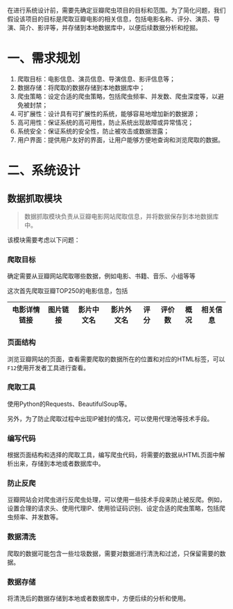 <!-- 豆瓣爬虫项目 -->

在进行系统设计前，需要先确定豆瓣爬虫项目的目标和范围。为了简化问题，我们假设该项目的目标是爬取豆瓣电影的相关信息，包括电影名称、评分、演员、导演、简介、影评等，并存储到本地数据库中，以便后续数据分析和挖掘。

# 一、需求规划

1. 爬取目标：电影信息、演员信息、导演信息、影评信息等；
2. 数据存储：将爬取的数据存储到本地数据库中；
3. 爬虫策略：设定合适的爬虫策略，包括爬虫频率、并发数、爬虫深度等，以避免被封禁；
4. 可扩展性：设计具有可扩展性的系统，能够容易地增加新的数据源；
5. 高可用性：保证系统的高可用性，防止系统出现故障或异常情况；
6. 系统安全：保证系统的安全性，防止被攻击或数据泄露；
7. 用户界面：提供用户友好的界面，让用户能够方便地查询和浏览爬取的数据。

# 二、系统设计

## 数据抓取模块

> 数据抓取模块负责从豆瓣电影网站爬取信息，并将数据保存到本地数据库中。

该模块需要考虑以下问题：

### 爬取目标

确定需要从豆瓣网站爬取哪些数据，例如电影、书籍、音乐、小组等等

这次首先爬取豆瓣TOP250的电影信息，包括

| 电影详情链接 | 图片链接 | 影片中文名 | 影片外文名 | 评分 | 评价数 | 概况 | 相关信息 |
| ------------ | -------- | ---------- | ---------- | ---- | ------ | ---- | -------- |

### 页面结构

浏览豆瓣网站的页面，查看需要爬取的数据所在的位置和对应的HTML标签，可以`F12`使用开发者工具进行查看。

### 爬取工具

使用Python的Requests、BeautifulSoup等。

另外，为了防止爬取过程中出现IP被封的情况，可以使用代理池等技术手段。

### 编写代码

根据页面结构和选择的爬取工具，编写爬虫代码，将需要的数据从HTML页面中解析出来，存储到本地或者数据库中。

### 防止反爬

豆瓣网站会对爬虫进行反爬虫处理，可以使用一些技术手段来防止被反爬。例如，设置合理的请求头、使用代理IP、使用验证码识别、设定合适的爬虫策略，包括爬虫频率、并发数等。

### 数据清洗

爬取的数据可能包含一些垃圾数据，需要对数据进行清洗和过滤，只保留需要的数据。

### 数据存储

将清洗后的数据存储到本地或者数据库中，方便后续的分析和使用。